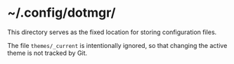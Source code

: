 # ~/.config/dotmgr/

This directory serves as the fixed location for storing configuration files.

The file `themes/_current` is intentionally ignored, so that changing the active theme is not tracked by Git.
